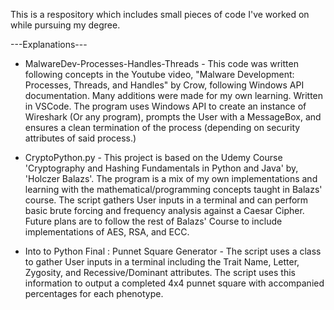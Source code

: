 This is a respository which includes small pieces of code I've worked on while pursuing my degree.

---Explanations---

* MalwareDev-Processes-Handles-Threads - This code was written following concepts in the Youtube video, "Malware Development: Processes, Threads, and Handles" by Crow, following Windows API documentation. Many additions were made for my own learning. Written in VSCode. The program uses Windows API to create an instance of Wireshark (Or any program), prompts the User with a MessageBox, and ensures a clean termination of the process (depending on security attributes of said process.) 

* CryptoPython.py - This project is based on the Udemy Course 'Cryptography and Hashing Fundamentals in Python and Java' by, 'Holczer Balazs'. The program is a mix of my own implementations and learning with the mathematical/programming concepts taught in Balazs' course. The script gathers User inputs in a terminal and can perform basic brute forcing and frequency analysis against a Caesar Cipher. Future plans are to follow the rest of Balazs' Course to include implementations of AES, RSA, and ECC.

* Into to Python Final : Punnet Square Generator - The script uses a class to gather User inputs in a terminal including the Trait Name, Letter, Zygosity, and Recessive/Dominant attributes. The script uses this information to output a completed 4x4 punnet square with accompanied percentages for each phenotype.



